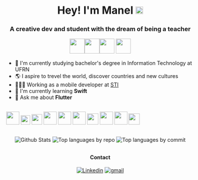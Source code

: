 <h1 align="center">Hey! I'm Manel <img src="https://media.giphy.com/media/hvRJCLFzcasrR4ia7z/giphy.gif" width="20px"> </h1>
<h3 align="center">A creative dev and student with the dream of being a teacher</h3>

<p align="center"> <img src="https://www.vectorlogo.zone/logos/ubuntu/ubuntu-icon.svg" width="40px"><img src="https://www.vectorlogo.zone/logos/archlinux/archlinux-icon.svg" width="40px"><img src="https://seeklogo.com/images/L/linux-mint-logo-49124587FE-seeklogo.com.png" width="40px"> <img src="https://seeklogo.com/images/A/apple-mac-os-logo-02F86B913E-seeklogo.com.png" width="40px"> </p>

-   🔭 I'm currently studying bachelor's degree in Information Technology at UFRN
-   🌎 I aspire to trevel the world, discover countries and new cultures
-   👨🏽‍💻 Working as a mobile developer at [STI](https://sti.ufrn.br/)
-   🌱 I'm currently learning **Swift**
-   💬 Ask me about **Flutter**

##

<img src="https://seeklogo.com/images/D/dart-logo-FDA1939EC4-seeklogo.com.png" width="35px"> <img src="https://seeklogo.com/images/F/firebase-logo-402F407EE0-seeklogo.com.png" width="25px"> <img src="https://seeklogo.com/images/F/flutter-logo-5086DD11C5-seeklogo.com.png" width="28px"> <img src="https://www.vectorlogo.zone/logos/swift/swift-icon.svg" width="35px"> <img src="https://seeklogo.com/images/J/java-logo-7F8B35BAB3-seeklogo.com.png" width="35px"> <img src="https://seeklogo.com/images/S/spring-logo-9A2BC78AAF-seeklogo.com.png" width="35px"> <img src="https://seeklogo.com/images/A/android-studio-logo-1EE788C6EC-seeklogo.com.png" width="30px"> <img src="https://seeklogo.com/images/V/visual-studio-code-logo-449D71944F-seeklogo.com.png" width="35px"> <img src="https://seeklogo.com/images/I/intellij-idea-logo-F0395EF783-seeklogo.com.png" width="35px"> <img src="https://seeklogo.com/images/V/vim-logo-A3E02B1F74-seeklogo.com.png" width="30px">

##

<div align="center">

![Github Stats](http://github-profile-summary-cards.vercel.app/api/cards/profile-details?username=manuelzzz&theme=github_dark)
![Top languages by repo](http://github-profile-summary-cards.vercel.app/api/cards/repos-per-language?username=manuelzzz&theme=github_dark) ![Top languages by commit](http://github-profile-summary-cards.vercel.app/api/cards/most-commit-language?username=manuelzzz&theme=github_dark)

##

#### Contact

[![Linkedin](https://img.shields.io/badge/LinkedIn-0077B5?style=for-the-badge&logo=linkedin&logoColor=white)](https://www.linkedin.com/in/manelll/) [![gmail](https://img.shields.io/badge/Gmail-D14836?style=for-the-badge&logo=gmail&logoColor=white)](mailto:testando.apps.manel@gmail.com)

</div>
